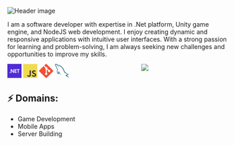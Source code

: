 ![Header image](Assets/Header.jpg)

I am a software developer with expertise in .Net platform, Unity game engine, and NodeJS web development. I enjoy creating dynamic and responsive applications with intuitive user interfaces. With a strong passion for learning and problem-solving, I am always seeking new challenges and opportunities to improve my skills.

<img align='right' src='https://media.giphy.com/media/bcKmIWkUMCjVm/giphy.gif' width='200"'>


<a href="https://dotnet.microsoft.com/" title="dotNet"><img src="Assets/dotnet.png" /></a>
<a href="https://en.wikipedia.org/wiki/JavaScript" title="JavaScript"><img src="Assets/javascript.png" /></a>
<a href="https://git-scm.com/" title="Git"><img src="Assets/git.png" /></a>
<a href="https://www.mysql.com/" title="MySQL"><img src="Assets/mysql.png" /></a>

## ⚡ Domains:
- Game Development
- Mobile Apps
- Server Building